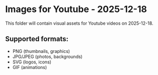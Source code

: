 # Images for Youtube - 2025-12-18

This folder will contain visual assets for Youtube videos on 2025-12-18.

## Supported formats:
- PNG (thumbnails, graphics)
- JPG/JPEG (photos, backgrounds)
- SVG (logos, icons)
- GIF (animations)
